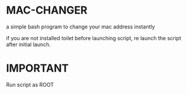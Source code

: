 # MAC-CHANGER
a simple bash program to change your mac address instantly


if you are not installed toilet before launching script, re launch the script after initial launch.

# IMPORTANT

Run script as ROOT
